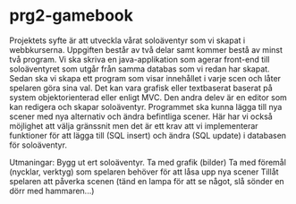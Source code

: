 # prg2-gamebook

Projektets syfte är att utveckla vårat soloäventyr som vi skapat i webbkurserna. Uppgiften består av två delar samt kommer bestå av minst två program. Vi ska skriva en java-applikation som agerar front-end till soloäventyret som utgår från samma databas som vi redan har skapat. Sedan ska vi skapa ett program som visar innehållet i varje scen och låter spelaren göra sina val. Det kan vara grafisk eller textbaserat baserat på system objektorienterad eller enligt MVC.
Den andra delev är en editor som kan redigera och skapar soloäventyr. Programmet ska kunna lägga till nya scener med nya alternativ och ändra befintliga scener. Här har vi också möjlighet att välja gränssnit men det är ett krav att vi implementerar funktioner för att lägga till (SQL insert) och ändra (SQL update) i databasen för soloäventyr.

Utmaningar:
Bygg ut ert soloäventyr.
Ta med grafik (bilder)
Ta med föremål (nycklar, verktyg) som spelaren behöver för att låsa upp nya scener
Tillåt spelaren att påverka scenen (tänd en lampa för att se något, slå sönder en dörr med hammaren...)
